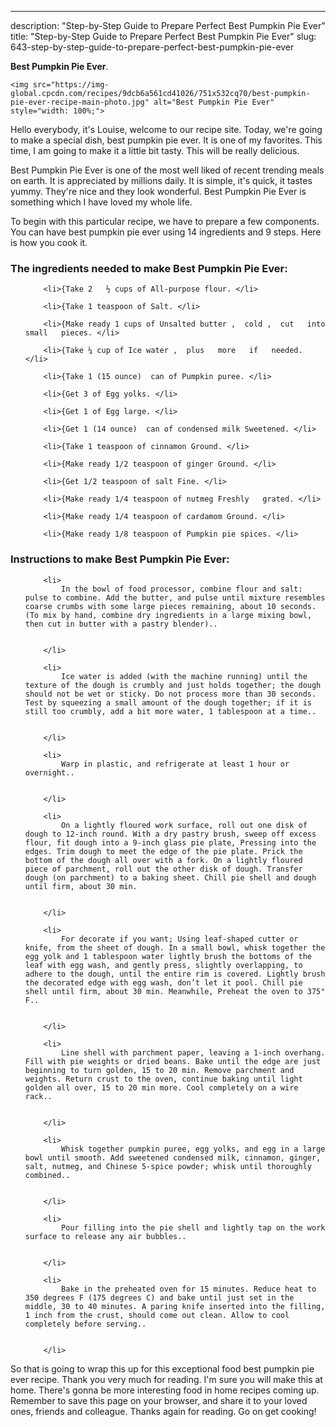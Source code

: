 ---
description: "Step-by-Step Guide to Prepare Perfect Best Pumpkin Pie Ever"
title: "Step-by-Step Guide to Prepare Perfect Best Pumpkin Pie Ever"
slug: 643-step-by-step-guide-to-prepare-perfect-best-pumpkin-pie-ever

<p>
	<strong>Best Pumpkin Pie Ever</strong>. 
	
</p>
<p>
	
	<img src="https://img-global.cpcdn.com/recipes/9dcb6a561cd41026/751x532cq70/best-pumpkin-pie-ever-recipe-main-photo.jpg" alt="Best Pumpkin Pie Ever" style="width: 100%;">
	
	
</p>
<p>
	Hello everybody, it's Louise, welcome to our recipe site. Today, we're going to make a special dish, best pumpkin pie ever. It is one of my favorites. This time, I am going to make it a little bit tasty. This will be really delicious.
</p>
	
<p>
	Best Pumpkin Pie Ever is one of the most well liked of recent trending meals on earth. It is appreciated by millions daily. It is simple, it's quick, it tastes yummy. They're nice and they look wonderful. Best Pumpkin Pie Ever is something which I have loved my whole life.
</p>
<p>
	
</p>

<p>
To begin with this particular recipe, we have to prepare a few components. You can have best pumpkin pie ever using 14 ingredients and 9 steps. Here is how you cook it.
</p>

<h3>The ingredients needed to make Best Pumpkin Pie Ever:</h3>

<ol>
	
		<li>{Take 2   ½ cups of All-purpose flour. </li>
	
		<li>{Take 1 teaspoon of Salt. </li>
	
		<li>{Make ready 1 cups of Unsalted butter ,  cold ,  cut   into   small   pieces. </li>
	
		<li>{Take ¼ cup of Ice water ,  plus   more   if   needed. </li>
	
		<li>{Take 1 (15 ounce)  can of Pumpkin puree. </li>
	
		<li>{Get 3 of Egg yolks. </li>
	
		<li>{Get 1 of Egg large. </li>
	
		<li>{Get 1 (14 ounce)  can of condensed milk Sweetened. </li>
	
		<li>{Take 1 teaspoon of cinnamon Ground. </li>
	
		<li>{Make ready 1/2 teaspoon of ginger Ground. </li>
	
		<li>{Get 1/2 teaspoon of salt Fine. </li>
	
		<li>{Make ready 1/4 teaspoon of nutmeg Freshly   grated. </li>
	
		<li>{Make ready 1/4 teaspoon of cardamom Ground. </li>
	
		<li>{Make ready 1/8 teaspoon of Pumpkin pie spices. </li>
	
</ol>
<p>
	
</p>

<h3>Instructions to make Best Pumpkin Pie Ever:</h3>

<ol>
	
		<li>
			In the bowl of food processor, combine flour and salt: pulse to combine. Add the butter, and pulse until mixture resembles coarse crumbs with some large pieces remaining, about 10 seconds. (To mix by hand, combine dry ingredients in a large mixing bowl, then cut in butter with a pastry blender)..
			
			
		</li>
	
		<li>
			Ice water is added (with the machine running) until the texture of the dough is crumbly and just holds together; the dough should not be wet or sticky. Do not process more than 30 seconds. Test by squeezing a small amount of the dough together; if it is still too crumbly, add a bit more water, 1 tablespoon at a time..
			
			
		</li>
	
		<li>
			Warp in plastic, and refrigerate at least 1 hour or overnight..
			
			
		</li>
	
		<li>
			On a lightly floured work surface, roll out one disk of dough to 12-inch round. With a dry pastry brush, sweep off excess flour, fit dough into a 9-inch glass pie plate, Pressing into the edges. Trim dough to meet the edge of the pie plate. Prick the bottom of the dough all over with a fork. On a lightly floured piece of parchment, roll out the other disk of dough. Transfer dough (on parchment) to a baking sheet. Chill pie shell and dough until firm, about 30 min.
			
			
		</li>
	
		<li>
			For decorate if you want; Using leaf-shaped cutter or knife, from the sheet of dough. In a small bowl, whisk together the egg yolk and 1 tablespoon water lightly brush the bottoms of the leaf with egg wash, and gently press, slightly overlapping, to adhere to the dough, until the entire rim is covered. Lightly brush the decorated edge with egg wash, don’t let it pool. Chill pie shell until firm, about 30 min. Meanwhile, Preheat the oven to 375° F..
			
			
		</li>
	
		<li>
			Line shell with parchment paper, leaving a 1-inch overhang. Fill with pie weights or dried beans. Bake until the edge are just beginning to turn golden, 15 to 20 min. Remove parchment and weights. Return crust to the oven, continue baking until light golden all over, 15 to 20 min more. Cool completely on a wire rack..
			
			
		</li>
	
		<li>
			Whisk together pumpkin puree, egg yolks, and egg in a large bowl until smooth. Add sweetened condensed milk, cinnamon, ginger, salt, nutmeg, and Chinese 5-spice powder; whisk until thoroughly combined..
			
			
		</li>
	
		<li>
			Pour filling into the pie shell and lightly tap on the work surface to release any air bubbles..
			
			
		</li>
	
		<li>
			Bake in the preheated oven for 15 minutes. Reduce heat to 350 degrees F (175 degrees C) and bake until just set in the middle, 30 to 40 minutes. A paring knife inserted into the filling, 1 inch from the crust, should come out clean. Allow to cool completely before serving..
			
			
		</li>
	
</ol>

<p>
	
</p>

<p>
	So that is going to wrap this up for this exceptional food best pumpkin pie ever recipe. Thank you very much for reading. I'm sure you will make this at home. There's gonna be more interesting food in home recipes coming up. Remember to save this page on your browser, and share it to your loved ones, friends and colleague. Thanks again for reading. Go on get cooking!
</p>

